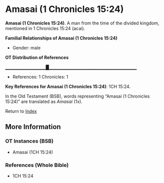 # Amasai (1 Chronicles 15:24)
**Amasai (1 Chronicles 15:24)**. 
A man from the time of the divided kingdom, mentioned in 1 Chronicles 15:24 (acai). 




**Familial Relationships of Amasai (1 Chronicles 15:24)**


* Gender: male


**OT Distribution of References**

▁▁▁▁▁▁▁▁▁▁▁▁█▁▁▁▁▁▁▁▁▁▁▁▁▁▁▁▁▁▁▁▁▁▁▁▁▁▁
* References: 1 Chronicles: 1



**Key References for Amasai (1 Chronicles 15:24)**: 
1CH 15:24. 


In the Old Testament (BSB), words representing “Amasai (1 Chronicles 15:24)” are translated as 
*Amasai* (1x). 




Return to [Index](00-Index.md)

## More Information

### OT Instances (BSB)

* Amasai (1CH 15:24)



### References (Whole Bible)

* 1CH 15:24



